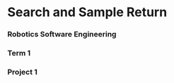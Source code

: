 # Search and Sample Return #
### Robotics Software Engineering ###
### Term 1 ###
### Project 1 ###

